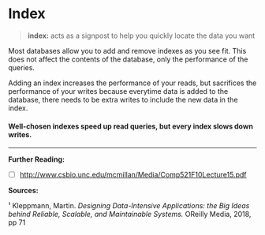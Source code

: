 # Index

> **index:** acts as a signpost to help you quickly locate the data you want

Most databases allow you to add and remove indexes as you see fit. This does not affect the contents of the database, only the performance of the queries.

Adding an index increases the performance of your reads, but sacrifices the performance of your writes because everytime data is added to the database, there needs to be extra writes to include the new data in the index.

#### Well-chosen indexes speed up read queries, but every index slows down writes.


-------------------------
**Further Reading:**
- [ ] http://www.csbio.unc.edu/mcmillan/Media/Comp521F10Lecture15.pdf

**Sources:**

¹ Kleppmann, Martin. _Designing Data-Intensive Applications: the Big Ideas behind Reliable, Scalable, and Maintainable Systems._ OReilly Media, 2018, pp 71
